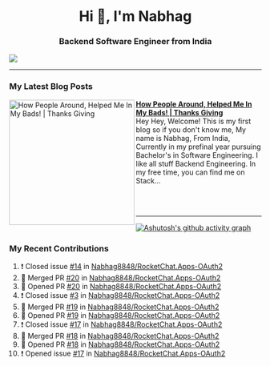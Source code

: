  
<h1 align="center">Hi 👋, I'm Nabhag</h1>
<h3 align="center">Backend Software Engineer from India</h3>

<img src="Twitter header - 2.png"/>

 <hr>
 
### My Latest Blog Posts 
<!-- HASHNODE_BLOG:START -->
<p align="left">
<a href="https://nabhagmotivaras.hashnode.dev//experience-2022" title="How People Around, Helped Me In My Bads!  | Thanks Giving"><img src="https://cdn.hashnode.com/res/hashnode/image/stock/unsplash/d1956810eb099b7959df44d932fa9fe4.jpeg" alt="How People Around, Helped Me In My Bads!  | Thanks Giving" width="250px" align="left" /></a>
<a href="https://nabhagmotivaras.hashnode.dev//experience-2022" title="How People Around, Helped Me In My Bads!  | Thanks Giving"><strong>How People Around, Helped Me In My Bads!  | Thanks Giving</strong></a>
<br/> Hey Hey, Welcome! This is my first blog so if you don't know me, My name is Nabhag, From India, Currently in my prefinal year pursuing Bachelor's in Software Engineering. I like all stuff Backend Engineering. In my free time, you can find me on Stack... </p> <br/> <br/>
<!-- HASHNODE_BLOG:END -->
<p align=left> 
 <hr>
 
   [![Ashutosh's github activity graph](https://github-readme-activity-graph.cyclic.app/graph?username=Nabhag8848&bg_color=000000&color=ffffff&line=26a269&point=c01c28&area=true&hide_border=true)](https://github.com/ashutosh00710/github-readme-activity-graph)
 
 ### My Recent Contributions

<!--START_SECTION:activity-->
1. ❗️ Closed issue [#14](https://github.com/Nabhag8848/RocketChat.Apps-OAuth2/issues/14) in [Nabhag8848/RocketChat.Apps-OAuth2](https://github.com/Nabhag8848/RocketChat.Apps-OAuth2)
2. 🎉 Merged PR [#20](https://github.com/Nabhag8848/RocketChat.Apps-OAuth2/pull/20) in [Nabhag8848/RocketChat.Apps-OAuth2](https://github.com/Nabhag8848/RocketChat.Apps-OAuth2)
3. 💪 Opened PR [#20](https://github.com/Nabhag8848/RocketChat.Apps-OAuth2/pull/20) in [Nabhag8848/RocketChat.Apps-OAuth2](https://github.com/Nabhag8848/RocketChat.Apps-OAuth2)
4. ❗️ Closed issue [#3](https://github.com/Nabhag8848/RocketChat.Apps-OAuth2/issues/3) in [Nabhag8848/RocketChat.Apps-OAuth2](https://github.com/Nabhag8848/RocketChat.Apps-OAuth2)
5. 🎉 Merged PR [#19](https://github.com/Nabhag8848/RocketChat.Apps-OAuth2/pull/19) in [Nabhag8848/RocketChat.Apps-OAuth2](https://github.com/Nabhag8848/RocketChat.Apps-OAuth2)
6. 💪 Opened PR [#19](https://github.com/Nabhag8848/RocketChat.Apps-OAuth2/pull/19) in [Nabhag8848/RocketChat.Apps-OAuth2](https://github.com/Nabhag8848/RocketChat.Apps-OAuth2)
7. ❗️ Closed issue [#17](https://github.com/Nabhag8848/RocketChat.Apps-OAuth2/issues/17) in [Nabhag8848/RocketChat.Apps-OAuth2](https://github.com/Nabhag8848/RocketChat.Apps-OAuth2)
8. 🎉 Merged PR [#18](https://github.com/Nabhag8848/RocketChat.Apps-OAuth2/pull/18) in [Nabhag8848/RocketChat.Apps-OAuth2](https://github.com/Nabhag8848/RocketChat.Apps-OAuth2)
9. 💪 Opened PR [#18](https://github.com/Nabhag8848/RocketChat.Apps-OAuth2/pull/18) in [Nabhag8848/RocketChat.Apps-OAuth2](https://github.com/Nabhag8848/RocketChat.Apps-OAuth2)
10. ❗️ Opened issue [#17](https://github.com/Nabhag8848/RocketChat.Apps-OAuth2/issues/17) in [Nabhag8848/RocketChat.Apps-OAuth2](https://github.com/Nabhag8848/RocketChat.Apps-OAuth2)
<!--END_SECTION:activity-->
 
 </p>
 
  <br> <br>
  



